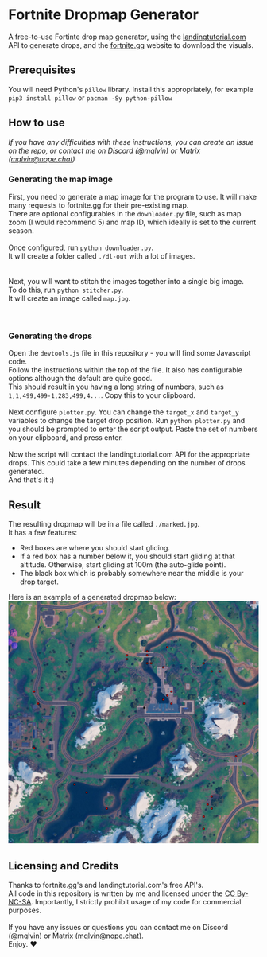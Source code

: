 # Fortnite Dropmap Generator
A free-to-use Fortinte drop map generator, using the [landingtutorial.com](https://landingtutorial.com) API to generate drops, and the [fortnite.gg](https://fortnite.gg) website to download the visuals.

## Prerequisites
You will need Python's `pillow` library. Install this appropriately, for example `pip3 install pillow` or `pacman -Sy python-pillow`

## How to use
*If you have any difficulties with these instructions, you can create an issue on the repo, or contact me on Discord (@mqlvin) or Matrix (mqlvin@nope.chat)*<br>
### Generating the map image
First, you need to generate a map image for the program to use. It will make many requests to fortnite.gg for their pre-existing map.<br>
There are optional configurables in the `downloader.py` file, such as map zoom (I would recommend 5) and map ID, which ideally is set to the current season.<br>
<br>
Once configured, run `python downloader.py`.<br>
It will create a folder called `./dl-out` with a lot of images.<br>
<br><br>
Next, you will want to stitch the images together into a single big image.<br>
To do this, run `python stitcher.py`.<br>
It will create an image called `map.jpg`.<br>
<br><br>
### Generating the drops
Open the `devtools.js` file in this repository - you will find some Javascript code.<br>
Follow the instructions within the top of the file. It also has configurable options although the default are quite good.<br>
This should result in you having a long string of numbers, such as `1,1,499,499-1,283,499,4...`. Copy this to your clipboard.<br>
<br>
Next configure `plotter.py`. You can change the `target_x` and `target_y` variables to change the target drop position.
Run `python plotter.py` and you should be prompted to enter the script output. Paste the set of numbers on your clipboard, and press enter.<br>
<br>
Now the script will contact the landingtutorial.com API for the appropriate drops. This could take a few minutes depending on the number of drops generated.<br>
And that's it :)

## Result
The resulting dropmap will be in a file called `./marked.jpg`.<br>
It has a few features:
- Red boxes are where you should start gliding.
- If a red box has a number below it, you should start gliding at that altitude. Otherwise, start gliding at 100m (the auto-glide point).
- The black box which is probably somewhere near the middle is your drop target.

Here is an example of a generated dropmap below:
![Example dropmap image](https://raw.githubusercontent.com/Mqlvin/fortnite-dropmap/refs/heads/master/marked.jpg)


## Licensing and Credits
Thanks to fortnite.gg's and landingtutorial.com's free API's.<br>
All code in this repository is written by me and licensed under the [CC By-NC-SA](https://creativecommons.org/licenses/by-nc-sa/4.0/deed.en). Importantly, I strictly prohibit usage of my code for commercial purposes.<br>
<br>
If you have any issues or questions you can contact me on Discord (@mqlvin) or Matrix (mqlvin@nope.chat). <br>
Enjoy. ❤️

